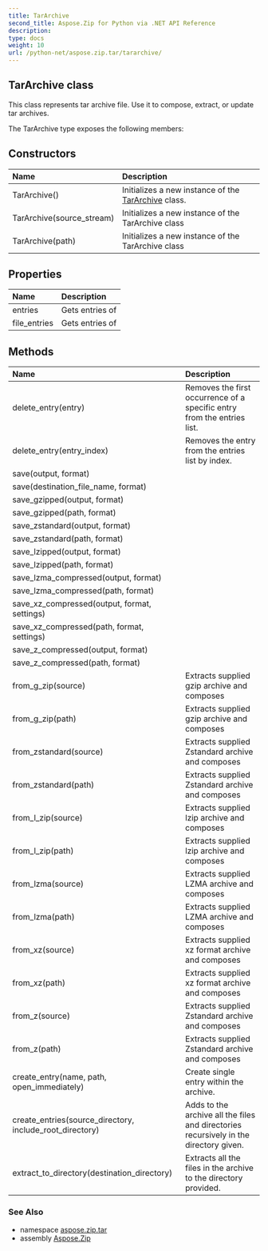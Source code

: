 ```yaml
---
title: TarArchive
second_title: Aspose.Zip for Python via .NET API Reference
description: 
type: docs
weight: 10
url: /python-net/aspose.zip.tar/tararchive/
---
```


## TarArchive class

This class represents tar archive file. Use it to compose, extract, or update tar archives.

The TarArchive type exposes the following members:
## Constructors
| Name | Description |
| :- | :- |
|TarArchive()|Initializes a new instance of the [TarArchive](/zip/python-net/aspose.zip.tar/tararchive/) class.|
|TarArchive(source_stream)|Initializes a new instance of the TarArchive class|
|TarArchive(path)|Initializes a new instance of the TarArchive class|
## Properties
| Name | Description |
| :- | :- |
|entries|Gets entries of|
|file_entries|Gets entries of|
## Methods
| Name | Description |
| :- | :- |
|delete_entry(entry)|Removes the first occurrence of a specific entry from the entries list.|
|delete_entry(entry_index)|Removes the entry from the entries list by index.|
|save(output, format)|  |
|save(destination_file_name, format)|  |
|save_gzipped(output, format)|  |
|save_gzipped(path, format)|  |
|save_zstandard(output, format)|  |
|save_zstandard(path, format)|  |
|save_lzipped(output, format)|  |
|save_lzipped(path, format)|  |
|save_lzma_compressed(output, format)|  |
|save_lzma_compressed(path, format)|  |
|save_xz_compressed(output, format, settings)|  |
|save_xz_compressed(path, format, settings)|  |
|save_z_compressed(output, format)|  |
|save_z_compressed(path, format)|  |
|from_g_zip(source)|Extracts supplied gzip archive and composes|
|from_g_zip(path)|Extracts supplied gzip archive and composes|
|from_zstandard(source)|Extracts supplied Zstandard archive and composes|
|from_zstandard(path)|Extracts supplied Zstandard archive and composes|
|from_l_zip(source)|Extracts supplied lzip archive and composes|
|from_l_zip(path)|Extracts supplied lzip archive and composes|
|from_lzma(source)|Extracts supplied LZMA archive and composes|
|from_lzma(path)|Extracts supplied LZMA archive and composes|
|from_xz(source)|Extracts supplied xz format archive and composes|
|from_xz(path)|Extracts supplied xz format archive and composes|
|from_z(source)|Extracts supplied Zstandard archive and composes|
|from_z(path)|Extracts supplied Zstandard archive and composes|
|create_entry(name, path, open_immediately)|Create single entry within the archive.|
|create_entries(source_directory, include_root_directory)|Adds to the archive all the files and directories recursively in the directory given.|
|extract_to_directory(destination_directory)|Extracts all the files in the archive to the directory provided.|

### See Also

* namespace [aspose.zip.tar](/zip/python-net/aspose.zip.tar/)
* assembly [Aspose.Zip](/zip/python-net/)


